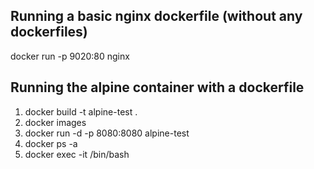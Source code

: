 ## Running a basic nginx dockerfile (without any dockerfiles)

docker run -p 9020:80 nginx


## Running the alpine container with a dockerfile

1. docker build -t alpine-test .
2. docker images
3. docker run -d -p 8080:8080 alpine-test
4. docker ps -a
5. docker exec -it <containerID> /bin/bash